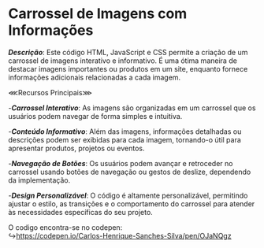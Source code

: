 # Carrossel de Imagens com Informações

__*Descrição*__:
  Este código HTML, JavaScript e CSS permite a criação de um carrossel de imagens interativo e informativo. É uma ótima maneira de destacar imagens importantes ou produtos em um site, enquanto fornece informações adicionais relacionadas a cada imagem.
  
⋘Recursos Principais⋙

-__*Carrossel Interativo*__: As imagens são organizadas em um carrossel que os usuários podem navegar de forma simples e intuitiva.

-__*Conteúdo Informativo*__: Além das imagens, informações detalhadas ou descrições podem ser exibidas para cada imagem, tornando-o útil para apresentar produtos, projetos ou eventos.

-__*Navegação de Botões*__: Os usuários podem avançar e retroceder no carrossel usando botões de navegação ou gestos de deslize, dependendo da implementação.

-__*Design Personalizável*__: O código é altamente personalizável, permitindo ajustar o estilo, as transições e o comportamento do carrossel para atender às necessidades específicas do seu projeto.

O codigo encontra-se no codepen: </br>
↪https://codepen.io/Carlos-Henrique-Sanches-Silva/pen/OJaNQgz
